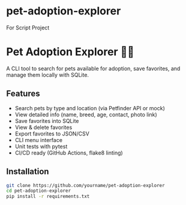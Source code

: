 # pet-adoption-explorer
For Script Project

# Pet Adoption Explorer 🐶🐱

A CLI tool to search for pets available for adoption, save favorites, and manage them locally with SQLite.

## Features
- Search pets by type and location (via Petfinder API or mock)
- View detailed info (name, breed, age, contact, photo link)
- Save favorites into SQLite
- View & delete favorites
- Export favorites to JSON/CSV
- CLI menu interface
- Unit tests with pytest
- CI/CD ready (GitHub Actions, flake8 linting)

## Installation
```bash
git clone https://github.com/yourname/pet-adoption-explorer
cd pet-adoption-explorer
pip install -r requirements.txt
